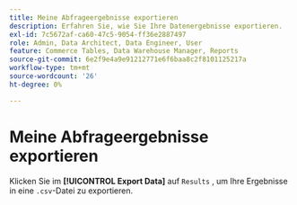 ```yaml
---
title: Meine Abfrageergebnisse exportieren
description: Erfahren Sie, wie Sie Ihre Datenergebnisse exportieren.
exl-id: 7c5672af-ca60-47c5-9054-ff36e2887497
role: Admin, Data Architect, Data Engineer, User
feature: Commerce Tables, Data Warehouse Manager, Reports
source-git-commit: 6e2f9e4a9e91212771e6f6baa8c2f8101125217a
workflow-type: tm+mt
source-wordcount: '26'
ht-degree: 0%

---
```


# Meine Abfrageergebnisse exportieren

Klicken Sie im **[!UICONTROL Export Data]** auf `Results` , um Ihre Ergebnisse in eine `.csv`-Datei zu exportieren.

